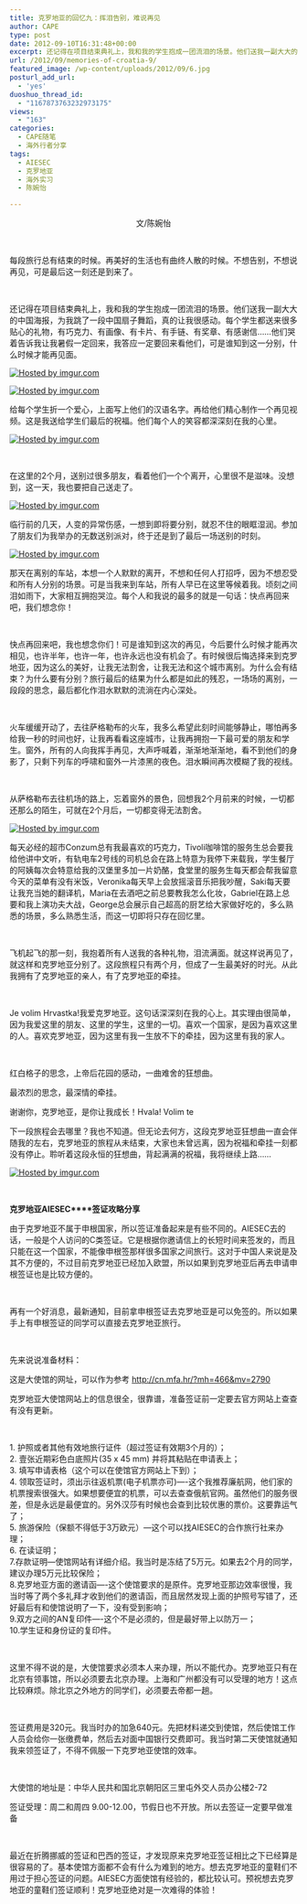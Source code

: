 ```yaml
---
title: 克罗地亚的回忆九：挥泪告别，难说再见
author: CAPE
type: post
date: 2012-09-10T16:31:48+00:00
excerpt: 还记得在项目结束典礼上，我和我的学生抱成一团流泪的场景。他们送我一副大大的中国海报，为我跳了一段中国扇子舞蹈，真的让我很感动。每个学生都送来很多贴心的礼物，有巧克力、有画像、有卡片、有手链、有奖章、有感谢信……他们哭着告诉我让我暑假一定回来，我答应一定要回来看他们，可是谁知到这一分别，什么时候才能再见面。
url: /2012/09/memories-of-croatia-9/
featured_image: /wp-content/uploads/2012/09/6.jpg
posturl_add_url:
  - 'yes'
duoshuo_thread_id:
  - "1167873763232973175"
views:
  - "163"
categories:
  - CAPE随笔
  - 海外行者分享
tags:
  - AIESEC
  - 克罗地亚
  - 海外实习
  - 陈婉怡

---
```

<p style="text-align: center;" align="left">
  文/陈婉怡
</p>

&nbsp;

<p align="left">
  每段旅行总有结束的时候。再美好的生活也有曲终人散的时候。不想告别，不想说再见，可是最后这一刻还是到来了。
</p>

&nbsp;

<p align="left">
  还记得在项目结束典礼上，我和我的学生抱成一团流泪的场景。他们送我一副大大的中国海报，为我跳了一段中国扇子舞蹈，真的让我很感动。每个学生都送来很多贴心的礼物，有巧克力、有画像、有卡片、有手链、有奖章、有感谢信……他们哭着告诉我让我暑假一定回来，我答应一定要回来看他们，可是谁知到这一分别，什么时候才能再见面。
</p>

[![][1]][2]

[![][3]][4]

<p align="left">
  给每个学生折一个爱心，上面写上他们的汉语名字。再给他们精心制作一个再见视频。这是我送给学生们最后的祝福。他们每个人的笑容都深深刻在我的心里。
</p>

[![][5]][6]

&nbsp;

<p align="left">
  在这里的2个月，送别过很多朋友，看着他们一个个离开，心里很不是滋味。没想到，这一天，我也要把自己送走了。
</p>

[![][7]][8]

<p align="left">
  临行前的几天，人变的异常伤感，一想到即将要分别，就忍不住的眼眶湿润。参加了朋友们为我举办的无数送别派对，终于还是到了最后一场送别的时刻。
</p>

[![][9]][10]

<p align="left">
  那天在离别的车站，本想一个人默默的离开，不想和任何人打招呼，因为不想忍受和所有人分别的场景。可是当我来到车站，所有人早已在这里等候着我。顷刻之间泪如雨下，大家相互拥抱哭泣。每个人和我说的最多的就是一句话：快点再回来吧，我们想念你！
</p>

&nbsp;

<p align="left">
  快点再回来吧，我也想念你们！可是谁知到这次的再见，今后要什么时候才能再次相见，也许半年，也许一年，也许永远也没有机会了。有时候很后悔选择来到克罗地亚，因为这么的美好，让我无法割舍，让我无法和这个城市离别。为什么会有结束？为什么要有分别？旅行最后的结果为什么都是如此的残忍，一场场的离别，一段段的思念，最后都化作泪水默默的流淌在内心深处。
</p>

&nbsp;

<p align="left">
  火车缓缓开动了，去往萨格勒布的火车，我多么希望此刻时间能够静止，哪怕再多给我一秒的时间也好，让我再看看这座城市，让我再拥抱一下最可爱的朋友和学生。窗外，所有的人向我挥手再见，大声呼喊着，渐渐地渐渐地，看不到他们的身影了，只剩下列车的呼啸和窗外一片漆黑的夜色。泪水瞬间再次模糊了我的视线。
</p>

&nbsp;

<p align="left">
  从萨格勒布去往机场的路上，忘着窗外的景色，回想我2个月前来的时候，一切都还那么的陌生，可就在2个月后，一切都变得无法割舍。
</p>

[![][11]][12]

<p align="left">
  每天必经的超市Conzum总有我最喜欢的巧克力，Tivoli咖啡馆的服务生总会要我给他讲中文听，有轨电车2号线的司机总会在路上特意为我停下来载我，学生餐厅的阿姨每次会特意给我的汉堡里多加一片奶酪，食堂里的服务生每天都会帮我留意今天的菜单有没有米饭，Veronika每天早上会放摇滚音乐把我吵醒，Saki每天要让我充当她的翻译机，Maria在去酒吧之前总要教我怎么化妆，Gabriel在路上总要和我上演功夫大战，George总会展示自己超高的厨艺给大家做好吃的，多么熟悉的场景，多么熟悉生活，而这一切即将只存在回忆里。
</p>

&nbsp;

<p align="left">
  飞机起飞的那一刻，我抱着所有人送我的各种礼物，泪流满面。就这样说再见了，就这样和克罗地亚分别了。这段旅程只有两个月，但成了一生最美好的时光。从此我拥有了克罗地亚的亲人，有了克罗地亚的牵挂。
</p>

&nbsp;

<p align="left">
  Je volim Hrvastka!我爱克罗地亚。这句话深深刻在我的心上。其实理由很简单，因为我爱这里的朋友、这里的学生，这里的一切。喜欢一个国家，是因为喜欢这里的人。喜欢克罗地亚，因为这里有我一生放不下的牵挂，因为这里有我的家人。
</p>

&nbsp;

<p align="left">
  红白格子的思念，上帝后花园的感动，一曲难舍的狂想曲。
</p>

<p align="left">
  最浓烈的思念，最深情的牵挂。
</p>

<p align="left">
  谢谢你，克罗地亚，是你让我成长！Hvala! Volim te
</p>

<p align="left">
  下一段旅程会去哪里？我也不知道。但无论去何方，这段克罗地亚狂想曲一直会伴随我的左右，克罗地亚的旅程从未结束，大家也未曾远离，因为祝福和牵挂一刻都没有停止。聆听着这段永恒的狂想曲，背起满满的祝福，我将继续上路……
</p>

[![][13]][14]

&nbsp;

**克罗地亚AIESEC****签证攻略分享**

由于克罗地亚不属于申根国家，所以签证准备起来是有些不同的。AIESEC去的话，一般是个人访问的C类签证。它是根据你邀请信上的长短时间来签发的，而且只能在这一个国家，不能像申根签那样很多国家之间旅行。这对于中国人来说是及其不方便的，不过目前克罗地亚已经加入欧盟，所以如果到克罗地亚后再去申请申根签证也是比较方便的。

&nbsp;

再有一个好消息，最新通知，目前拿申根签证去克罗地亚是可以免签的。所以如果手上有申根签证的同学可以直接去克罗地亚旅行。

&nbsp;

先来说说准备材料：

这是大使馆的网址，可以作为参考 <http://cn.mfa.hr/?mh=466&mv=2790>

克罗地亚大使馆网站上的信息很全，很靠谱，准备签证前一定要去官方网站上查查有没有更新。

&nbsp;

1. 护照或者其他有效地旅行证件（超过签证有效期3个月的）；  
2. 壹张近期彩色白底照片(35 x 45 mm) 并将其粘贴在申请表上；  
3. 填写申请表格（这个可以在使馆官方网站上下到）；  
4. 领取签证时，须出示往返机票(电子机票亦可)&#8212;-这个我推荐廉航网，他们家的机票搜索很强大。如果想要便宜的机票，可以去查查俄航官网。虽然他们的服务很差，但是永远是最便宜的。另外汉莎有时候也会查到比较优惠的票价。这要靠运气了；  
5. 旅游保险（保额不得低于3万欧元）&#8212;这个可以找AIESEC的合作旅行社来办理；  
6. 在读证明；  
7.存款证明&#8212;使馆网站有详细介绍。我当时是冻结了5万元。如果去2个月的同学，建议办理5万元比较保险；  
8.克罗地亚方面的邀请函&#8212;-这个使馆要求的是原件。克罗地亚那边效率很慢，我当时等了两个多礼拜才收到他们的邀请函，而且居然发现上面的护照号写错了，还好最后有和使馆说明了一下，没有受到影响；  
9.双方之间的AN复印件&#8212;-这个不是必须的，但是最好带上以防万一；  
10.学生证和身份证的复印件。

&nbsp;

这里不得不说的是，大使馆要求必须本人来办理，所以不能代办。克罗地亚只有在北京有领事馆，所以必须要去北京办理。上海和广州都没有可以受理的地方！这点比较麻烦。除北京之外地方的同学们，必须要去帝都一趟。

&nbsp;

签证费用是320元。我当时办的加急640元。先把材料递交到使馆，然后使馆工作人员会给你一张缴费单，然后去对面中国银行交费即可。我当时第二天使馆就通知我来领签证了，不得不佩服一下克罗地亚使馆的效率。

&nbsp;

大使馆的地址是：中华人民共和国北京朝阳区三里屯外交人员办公楼2-72

签证受理：周二和周四 9.00-12.00，节假日也不开放。所以去签证一定要早做准备

&nbsp;

最近在折腾挪威的签证和巴西的签证，才发现原来克罗地亚签证相比之下已经算是很容易的了。基本使馆方面都不会有什么为难到的地方。想去克罗地亚的童鞋们不用过于担心签证的问题。AIESEC方面使馆有经验的，都比较认可。预祝想去克罗地亚的童鞋们签证顺利！克罗地亚绝对是一次难得的体验！

&nbsp;

 [1]: http://i.imgur.com/bgNNIl.jpg "Hosted by imgur.com"
 [2]: http://imgur.com/bgNNI
 [3]: http://i.imgur.com/0dJJdl.jpg "Hosted by imgur.com"
 [4]: http://imgur.com/0dJJd
 [5]: http://i.imgur.com/5AaNAl.jpg "Hosted by imgur.com"
 [6]: http://imgur.com/5AaNA
 [7]: http://i.imgur.com/dtMa8l.jpg "Hosted by imgur.com"
 [8]: http://imgur.com/dtMa8
 [9]: http://i.imgur.com/KIFdhl.jpg "Hosted by imgur.com"
 [10]: http://imgur.com/KIFdh
 [11]: http://i.imgur.com/3N72sl.jpg "Hosted by imgur.com"
 [12]: http://imgur.com/3N72s
 [13]: http://i.imgur.com/Q12J6l.jpg "Hosted by imgur.com"
 [14]: http://imgur.com/Q12J6